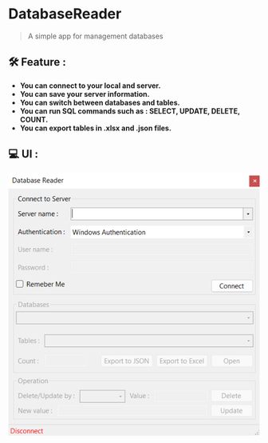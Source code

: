 # DatabaseReader
> A simple app for management databases
## :hammer_and_wrench:	Feature :
+ **You can connect to your local and server.**
+ **You can save your server information.**
+ **You can switch between databases and tables.**
+ **You can run SQL commands such as : SELECT, UPDATE, DELETE, COUNT.**
+ **You can export tables in .xlsx and .json files.**

## :computer:	UI :
![Screenshot of the app](https://github.com/AMIR34A/DatabaseReader/blob/master/UI/AppUI.png)

